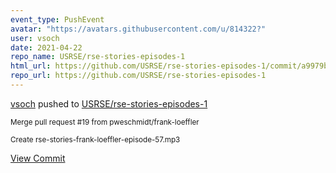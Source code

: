 ```yaml
---
event_type: PushEvent
avatar: "https://avatars.githubusercontent.com/u/814322?"
user: vsoch
date: 2021-04-22
repo_name: USRSE/rse-stories-episodes-1
html_url: https://github.com/USRSE/rse-stories-episodes-1/commit/a9979bf47ee97120f4ea73007499f465e13e9485
repo_url: https://github.com/USRSE/rse-stories-episodes-1
---
```


<a href='https://github.com/vsoch' target='_blank'>vsoch</a> pushed to <a href='https://github.com/USRSE/rse-stories-episodes-1' target='_blank'>USRSE/rse-stories-episodes-1</a>

<small>Merge pull request #19 from pweschmidt/frank-loeffler

Create rse-stories-frank-loeffler-episode-57.mp3</small>

<a href='https://github.com/USRSE/rse-stories-episodes-1/commit/a9979bf47ee97120f4ea73007499f465e13e9485' target='_blank'>View Commit</a>